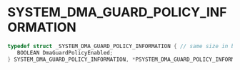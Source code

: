 # SYSTEM_DMA_GUARD_POLICY_INFORMATION

```C
typedef struct _SYSTEM_DMA_GUARD_POLICY_INFORMATION { // same size in both x86 and x64
   BOOLEAN DmaGuardPolicyEnabled;                                               // 0x000 0x000
} SYSTEM_DMA_GUARD_POLICY_INFORMATION, *PSYSTEM_DMA_GUARD_POLICY_INFORMATION;
```
